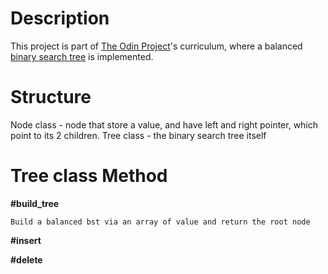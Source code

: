 # Description
This project is part of [The Odin Project](https://www.theodinproject.com/lessons/ruby-binary-search-trees)'s curriculum, where a balanced [binary search tree](https://en.wikipedia.org/wiki/Binary_search_tree) is implemented.

# Structure
Node class - node that store a value, and have left and right pointer, which point to its 2 children.
Tree class - the binary search tree itself

# Tree class Method
**#build_tree**

    Build a balanced bst via an array of value and return the root node
    
 **#insert**
 
 **#delete**
 
